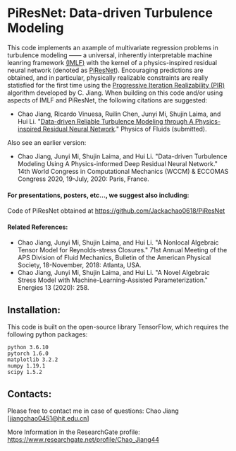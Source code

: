 # PiResNet: Data-driven Turbulence Modeling
This code implements an axample of multivariate regression problems in turbulence modeling —— a universal, inherently interpretable machine leanring framework [(IMLF)]() with the kernel of a physics-inspired residual neural network (denoted as [PiResNet](https://github.com/Jackachao0618/PiResNet)). Encouraging predictions are obtained, and in particular, physically realizable constraints are really statisfied for the first time using the [Progressive Iteration Realizability (PIR)](https://github.com/Jackachao0618/PIR) algorithm developed by C. Jiang. When building on this code and/or using aspects of IMLF and PiResNet, the following citations are suggested:

* Chao Jiang, Ricardo Vinuesa, Ruilin Chen, Junyi Mi, Shujin Laima, and Hui Li. "[Data-driven Reliable Turbulence Modeling through A Physics-inspired Residual Neural Network]()." Physics of Fluids (submitted).

Also see an earlier version:

* Chao Jiang, Junyi Mi, Shujin Laima, and Hui Li. "Data-driven Turbulence Modeling Using A Physics-informed Deep Residual Neural Network." 14th World Congress in Computational Mechanics (WCCM) & ECCOMAS Congress 2020, 19-July, 2020: Paris, France.


#### For presentations, posters, etc..., we suggest also including:

Code of PiResNet obtained at https://github.com/Jackachao0618/PiResNet

#### Related References:

* Chao Jiang, Junyi Mi, Shujin Laima, and Hui Li. "A Nonlocal Algebraic Tensor Model for Reynolds-stress Closures." 71st Annual Meeting of the APS Division of Fluid Mechanics, Bulletin of the American Physical Society, 18-November, 2018: Atlanta, USA.
* Chao Jiang, Junyi Mi, Shujin Laima, and Hui Li. "A Novel Algebraic Stress Model with Machine-Learning-Assisted Parameterization." Energies 13 (2020): 258.



## Installation:

This code is built on the open-source library TensorFlow, which requires the following python packages:

	python 3.6.10
	pytorch 1.6.0
	matplotlib 3.2.2
	numpy 1.19.1
	scipy 1.5.2

## Contacts:

Please free to contact me in case of questions:  Chao Jiang [jiangchao0451@hit.edu.cn]

More Information in the ResearchGate profile: 
https://www.researchgate.net/profile/Chao_Jiang44


